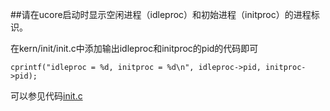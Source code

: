 ##请在ucore启动时显示空闲进程（idleproc）和初始进程（initproc）的进程标识。

在kern/init/init.c中添加输出idleproc和initproc的pid的代码即可

    cprintf("idleproc = %d, initproc = %d\n", idleproc->pid, initproc->pid);

可以参见代码[init.c](https://github.com/chenwenxiao/OS/new/master/hw10/init.c) 
